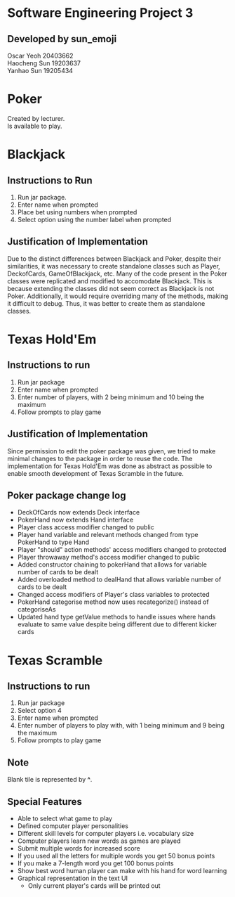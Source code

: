 # Software Engineering Project 3
## Developed by sun_emoji
Oscar Yeoh 20403662  
Haocheng Sun 19203637  
Yanhao Sun 19205434

# Poker
Created by lecturer.  
Is available to play.

# Blackjack
## Instructions to Run
1. Run jar package.
2. Enter name when prompted
3. Place bet using numbers when prompted
4. Select option using the number label when prompted

## Justification of Implementation
Due to the distinct differences between Blackjack and Poker, despite their similarities, it was necessary to create standalone classes such as Player, DeckofCards, GameOfBlackjack, etc. Many of the code present in the Poker classes were replicated and modified to accomodate Blackjack. This is because extending the classes did not seem correct as Blackjack is not Poker. Additionally, it would require overriding many of the methods, making it difficult to debug. Thus, it was better to create them as standalone classes.

# Texas Hold'Em
## Instructions to run
1. Run jar package
2. Enter name when prompted
3. Enter number of players, with 2 being minimum and 10 being the maximum
4. Follow prompts to play game

## Justification of Implementation
Since permission to edit the poker package was given, we tried to make minimal changes to the package in order to reuse the code. The implementation for Texas Hold'Em was done as abstract as possible to enable smooth development of Texas Scramble in the future.

## Poker package change log
- DeckOfCards now extends Deck interface
- PokerHand now extends Hand interface
- Player class access modifier changed to public
- Player hand variable and relevant methods changed from type PokerHand to type Hand
- Player "should" action methods' access modifiers changed to protected
- Player throwaway method's access modifier changed to public
- Added constructor chaining to pokerHand that allows for variable number of cards to be dealt
- Added overloaded method to dealHand that allows variable number of cards to be dealt
- Changed access modifiers of Player's class variables to protected
- PokerHand categorise method now uses recategorize() instead of categoriseAs
- Updated hand type getValue methods to handle issues where hands evaluate to same value despite being different due to different kicker cards

# Texas Scramble
## Instructions to run
1. Run jar package
2. Select option 4
3. Enter name when prompted
4. Enter number of players to play with, with 1 being minimum and 9 being the maximum
5. Follow prompts to play game

## Note
Blank tile is represented by **^**.

## Special Features
- Able to select what game to play
- Defined computer player personalities
- Different skill levels for computer players i.e. vocabulary size
- Computer players learn new words as games are played
- Submit multiple words for increased score
- If you used all the letters for multiple words you get 50 bonus points
- If you make a 7-length word you get 100 bonus points
- Show best word human player can make with his hand for word learning
- Graphical representation in the text UI
  - Only current player's cards will be printed out